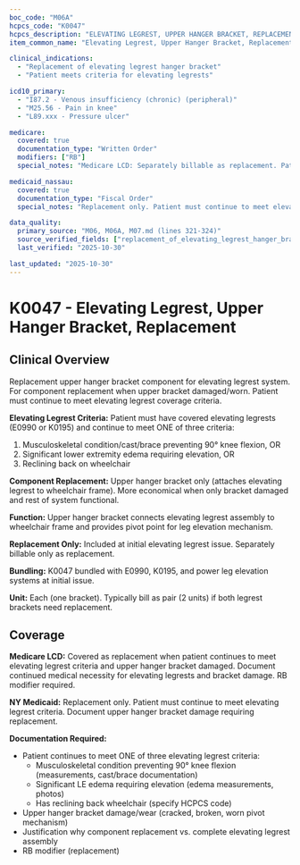 ```yaml
---
boc_code: "M06A"
hcpcs_code: "K0047"
hcpcs_description: "ELEVATING LEGREST, UPPER HANGER BRACKET, REPLACEMENT ONLY, EACH"
item_common_name: "Elevating Legrest, Upper Hanger Bracket, Replacement"

clinical_indications:
  - "Replacement of elevating legrest hanger bracket"
  - "Patient meets criteria for elevating legrests"

icd10_primary:
  - "I87.2 - Venous insufficiency (chronic) (peripheral)"
  - "M25.56 - Pain in knee"
  - "L89.xxx - Pressure ulcer"

medicare:
  covered: true
  documentation_type: "Written Order"
  modifiers: ["RB"]
  special_notes: "Medicare LCD: Separately billable as replacement. Patient must continue to meet elevating legrest criteria. Document continued medical necessity. Bracket damage. Bundled with E0990, K0195, power leg elevation."

medicaid_nassau:
  covered: true
  documentation_type: "Fiscal Order"
  special_notes: "Replacement only. Patient must continue to meet elevating legrest criteria."

data_quality:
  primary_source: "M06, M06A, M07.md (lines 321-324)"
  source_verified_fields: ["replacement_of_elevating_legrest_hanger_bracket", "patient_must_continue_to_meet_elevating_legrest_criteria", "document_continued_medical_necessity", "bundled_with_e0990_k0195_power_leg_elevation"]
  last_verified: "2025-10-30"

last_updated: "2025-10-30"
---
```


# K0047 - Elevating Legrest, Upper Hanger Bracket, Replacement

## Clinical Overview

Replacement upper hanger bracket component for elevating legrest system. For component replacement when upper bracket damaged/worn. Patient must continue to meet elevating legrest coverage criteria.

**Elevating Legrest Criteria:** Patient must have covered elevating legrests (E0990 or K0195) and continue to meet ONE of three criteria:
1. Musculoskeletal condition/cast/brace preventing 90° knee flexion, OR
2. Significant lower extremity edema requiring elevation, OR
3. Reclining back on wheelchair

**Component Replacement:** Upper hanger bracket only (attaches elevating legrest to wheelchair frame). More economical when only bracket damaged and rest of system functional.

**Function:** Upper hanger bracket connects elevating legrest assembly to wheelchair frame and provides pivot point for leg elevation mechanism.

**Replacement Only:** Included at initial elevating legrest issue. Separately billable only as replacement.

**Bundling:** K0047 bundled with E0990, K0195, and power leg elevation systems at initial issue.

**Unit:** Each (one bracket). Typically bill as pair (2 units) if both legrest brackets need replacement.

## Coverage

**Medicare LCD:** Covered as replacement when patient continues to meet elevating legrest criteria and upper hanger bracket damaged. Document continued medical necessity for elevating legrests and bracket damage. RB modifier required.

**NY Medicaid:** Replacement only. Patient must continue to meet elevating legrest criteria. Document upper hanger bracket damage requiring replacement.

**Documentation Required:**
- Patient continues to meet ONE of three elevating legrest criteria:
  - Musculoskeletal condition preventing 90° knee flexion (measurements, cast/brace documentation)
  - Significant LE edema requiring elevation (edema measurements, photos)
  - Has reclining back wheelchair (specify HCPCS code)
- Upper hanger bracket damage/wear (cracked, broken, worn pivot mechanism)
- Justification why component replacement vs. complete elevating legrest assembly
- RB modifier (replacement)

